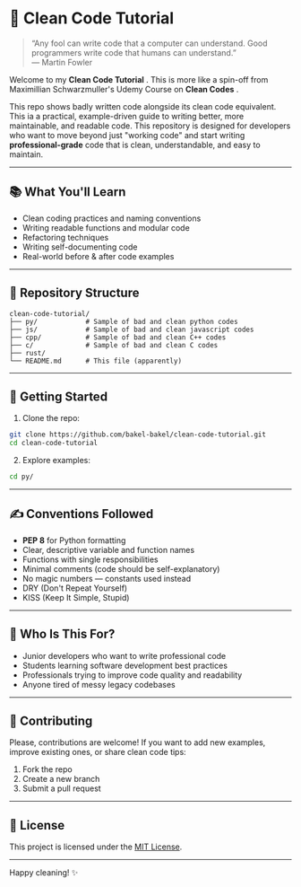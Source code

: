 
# 🧼 Clean Code Tutorial

> “Any fool can write code that a computer can understand. Good programmers write code that humans can understand.”  
> — Martin Fowler

Welcome to my **Clean Code Tutorial** . This is more like a spin-off from Maximillian Schwarzmuller's Udemy Course on **Clean Codes** .

This repo shows badly written code alongside its clean code equivalent. 
This ia a practical, example-driven guide to writing better, more maintainable, and readable code. This repository is designed for developers who want to move beyond just "working code" and start writing **professional-grade** code that is clean, understandable, and easy to maintain.

---

## 📚 What You'll Learn

- Clean coding practices and naming conventions
- Writing readable functions and modular code
- Refactoring techniques
- Writing self-documenting code
- Real-world before & after code examples

---

## 📁 Repository Structure

```
clean-code-tutorial/
├── py/            # Sample of bad and clean python codes
├── js/            # Sample of bad and clean javascript codes
├── cpp/           # Sample of bad and clean C++ codes
├── c/             # Sample of bad and clean C codes
├── rust/
└── README.md      # This file (apparently)
```

---

## 🚀 Getting Started

1. Clone the repo:

```bash
git clone https://github.com/bakel-bakel/clean-code-tutorial.git
cd clean-code-tutorial
```

2. Explore examples:

```bash
cd py/
```

---

## ✍️ Conventions Followed

- **PEP 8** for Python formatting
- Clear, descriptive variable and function names
- Functions with single responsibilities
- Minimal comments (code should be self-explanatory)
- No magic numbers — constants used instead
- DRY (Don't Repeat Yourself)
- KISS (Keep It Simple, Stupid)

---

## 🧠 Who Is This For?

- Junior developers who want to write professional code
- Students learning software development best practices
- Professionals trying to improve code quality and readability
- Anyone tired of messy legacy codebases

---

## 🙌 Contributing

Please, contributions are welcome! If you want to add new examples, improve existing ones, or share clean code tips:

1. Fork the repo
2. Create a new branch
3. Submit a pull request

---

## 📜 License

This project is licensed under the [MIT License](LICENSE).

---

Happy cleaning! ✨
